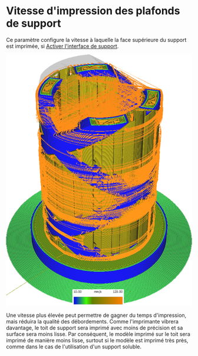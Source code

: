 Vitesse d'impression des plafonds de support
====
Ce paramètre configure la vitesse à laquelle la face supérieure du support est imprimée, si [Activer l'interface de support](../support/support_interface_enable.md).

![Diverses structures imprimées à des vitesses différentes](../../../articles/images/speed_difference.png)

Une vitesse plus élevée peut permettre de gagner du temps d'impression, mais réduira la qualité des débordements. Comme l'imprimante vibrera davantage, le toit de support sera imprimé avec moins de précision et sa surface sera moins lisse. Par conséquent, le modèle imprimé sur le toit sera imprimé de manière moins lisse, surtout si le modèle est imprimé très près, comme dans le cas de l'utilisation d'un support soluble.
